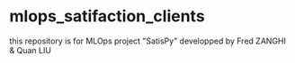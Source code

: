 # mlops_satifaction_clients
this repository is for MLOps project "SatisPy" developped by Fred ZANGHI &amp; Quan LIU
